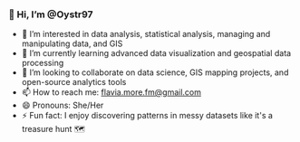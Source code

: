 ### 👋 Hi, I’m @Oystr97  
- 👀 I’m interested in data analysis, statistical analysis, managing and manipulating data, and GIS  
- 🌱 I’m currently learning advanced data visualization and geospatial data processing  
- 💞️ I’m looking to collaborate on data science, GIS mapping projects, and open-source analytics tools  
- 📫 How to reach me: flavia.more.fm@gmail.com  
- 😄 Pronouns: She/Her
- ⚡ Fun fact: I enjoy discovering patterns in messy datasets like it's a treasure hunt 🗺️  

